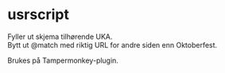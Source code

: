 # usrscript

Fyller ut skjema tilhørende UKA.  
Bytt ut @match med riktig URL for andre siden enn Oktoberfest.  
  
Brukes på Tampermonkey-plugin.
